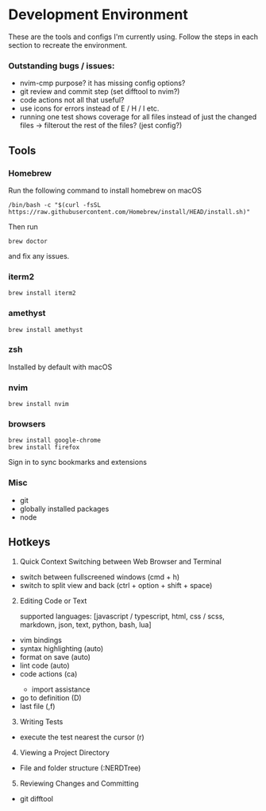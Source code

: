 # Development Environment

These are the tools and configs I'm currently using. Follow the steps in each section
to recreate the environment.

### Outstanding bugs / issues:
 - nvim-cmp purpose? it has missing config options?
 - git review and commit step (set difftool to nvim?)
 - code actions not all that useful? 
 - use icons for errors instead of E / H / I etc.
 - running one test shows coverage for all files instead of just the changed files -> filterout the rest of the files? (jest config?)

## Tools

### Homebrew

Run the following command to install homebrew on macOS
```
/bin/bash -c "$(curl -fsSL https://raw.githubusercontent.com/Homebrew/install/HEAD/install.sh)"
```
Then run
```
brew doctor
```
and fix any issues.

### iterm2

```
brew install iterm2
```

### amethyst

```
brew install amethyst
```

### zsh

Installed by default with macOS

### nvim

```
brew install nvim
```

### browsers 

```
brew install google-chrome
brew install firefox
```
Sign in to sync bookmarks and extensions

### Misc 
- git
- globally installed packages
- node

## Hotkeys

1. Quick Context Switching between Web Browser and Terminal 

  - switch between fullscreened windows (cmd + h)
  - switch to split view and back (ctrl + option + shift + space)

2. Editing Code or Text
  
    supported languages: [javascript / typescript, html, css / scss, markdown, json, text, python, bash, lua]

  - vim bindings
  - syntax highlighting (auto)
  - format on save (auto)
  - lint code (auto)
  - code actions (<leader>ca)
    - import assistance
  - go to definition (<leader>D)
  - last file (<leader>,f)

3. Writing Tests
  - execute the test nearest the cursor (<leader>r)

4. Viewing a Project Directory
  - File and folder structure (:NERDTree)

5. Reviewing Changes and Committing
  - git difftool
